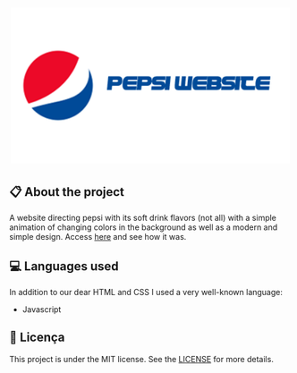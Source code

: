 
<h1 align="center">
    <img src="imagens/logo-project.png" alt="Pepsi Website" width="500px" />
</h1>

## :clipboard: About the project

A website directing pepsi with its soft drink flavors (not all) with a simple animation of changing colors in the background as well as a modern and simple design. Access [here](https://jhonywalker-pixel.github.io/pepsi-website/) and see how it was.

## :computer: Languages used

In addition to our dear HTML and CSS I used a very well-known language:
* Javascript

## :book: Licença

This project is under the MIT license. See the [LICENSE](LICENSE.md) for more details.
